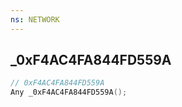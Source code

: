 ```yaml
---
ns: NETWORK
---
```

## _0xF4AC4FA844FD559A

```c
// 0xF4AC4FA844FD559A
Any _0xF4AC4FA844FD559A();
```

